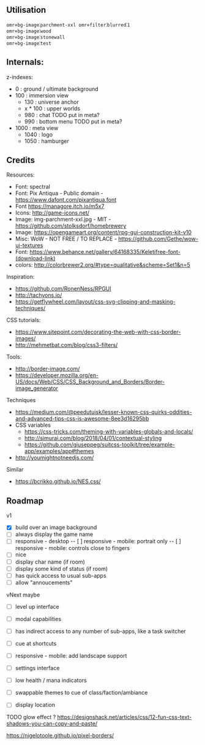 ##

## Utilisation
```
omr⋄bg-image⁚parchment-xxl omr⋄filter⁚blurred⁚1
omr⋄bg-image⁚wood
omr⋄bg-image⁚stonewall
omr⋄bg-image⁚test
```

## Internals:

z-indexes:
- 0   : ground / ultimate background
- 100 : immersion view
  - 130 : universe anchor
  - x * 100 : upper worlds
  - 980 : chat TODO put in meta?
  - 990 : bottom menu TODO put in meta?
- 1000 : meta view
  - 1040 : logo
  - 1050 : hamburger

## Credits

Resources:
* Font: spectral
* Font: Pix Antiqua - Public domain - https://www.dafont.com/pixantiqua.font
* Font https://managore.itch.io/m5x7
* Icons: http://game-icons.net/
* Image: img-parchment-xxl.jpg - MIT - https://github.com/stolksdorf/homebrewery
* Image: https://opengameart.org/content/rpg-gui-construction-kit-v10
* Misc: WoW - NOT FREE / TO REPLACE - https://github.com/Gethe/wow-ui-textures
* Font: https://www.behance.net/gallery/64168335/Keletifree-font-(download-link)
* colors: http://colorbrewer2.org/#type=qualitative&scheme=Set1&n=5

Inspiration:
* https://github.com/RonenNess/RPGUI
* http://tachyons.io/
* https://getflywheel.com/layout/css-svg-clipping-and-masking-techniques/

CSS tutorials:
* https://www.sitepoint.com/decorating-the-web-with-css-border-images/
* http://mehmetbat.com/blog/css3-filters/

Tools:
* http://border-image.com/
* https://developer.mozilla.org/en-US/docs/Web/CSS/CSS_Background_and_Borders/Border-image_generator

Techniques
* https://medium.com/@peedutuisk/lesser-known-css-quirks-oddities-and-advanced-tips-css-is-awesome-8ee3d16295bb
* CSS variables
  * https://css-tricks.com/theming-with-variables-globals-and-locals/
  * http://simurai.com/blog/2018/04/01/contextual-styling
  * https://github.com/giuseppeg/suitcss-toolkit/tree/example-app/examples/app#themes
* http://youmightnotneedjs.com/

Similar
* https://bcrikko.github.io/NES.css/


## Roadmap

v1
- [x] build over an image background
- [ ] always display the game name
- [ ] responsive - desktop
-- [ ] responsive - mobile: portrait only
-- [ ] responsive - mobile: controls close to fingers
- [ ] nice
- [ ] display char name (if room)
- [ ] display some kind of status (if room)
- [ ] has quick access to usual sub-apps
- [ ] allow "annoucements"

vNext maybe
- [ ] level up interface
- [ ] modal capabilities
- [ ] has indirect access to any number of sub-apps, like a task switcher
- [ ] cue at shortcuts
- [ ] responsive - mobile: add landscape support
- [ ] settings interface
- [ ] low health / mana indicators
- [ ] swappable themes to cue of class/faction/ambiance
- [ ] display location


TODO glow effect ?
https://designshack.net/articles/css/12-fun-css-text-shadows-you-can-copy-and-paste/

https://nigelotoole.github.io/pixel-borders/

